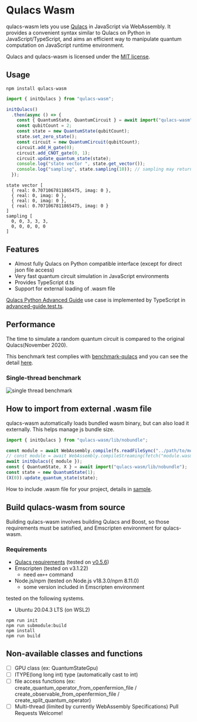 # Qulacs Wasm

qulacs-wasm lets you use [Qulacs](https://github.com/qulacs/qulacs) in JavaScript via WebAssembly. It provides a convenient syntax similar to Qulacs on Python in JavaScript/TypeScript, and aims an efficient way to manipulate quantum computation on JavaScript runtime environment.

Qulacs and qulacs-wasm is licensed under the [MIT license](https://github.com/qulacs/qulacs/blob/master/LICENSE).

## Usage

```
npm install qulacs-wasm
```

```javascript
import { initQulacs } from "qulacs-wasm";

initQulacs()
  .then(async () => {
    const { QuantumState, QuantumCircuit } = await import("qulacs-wasm");
    const qubitCount = 2;
    const state = new QuantumState(qubitCount);
    state.set_zero_state();
    const circuit = new QuantumCircuit(qubitCount);
    circuit.add_H_gate(0);
    circuit.add_CNOT_gate(0, 1);
    circuit.update_quantum_state(state);
    console.log("state vector ", state.get_vector());
    console.log("sampling", state.sampling(10)); // sampling may return 0th/3th base state with equal probability
  });
```

```
state vector [
  { real: 0.7071067811865475, imag: 0 },
  { real: 0, imag: 0 },
  { real: 0, imag: 0 },
  { real: 0.7071067811865475, imag: 0 }
]
sampling [
  0, 0, 3, 3, 3,
  0, 0, 0, 0, 0
]
```

## Features

- Almost fully Qulacs on Python compatible interface (except for direct json file access)
- Very fast quantum circuit simulation in JavaScript environments
- Provides TypeScript d.ts
- Support for external loading of .wasm file

[Qulacs Python Advanced Guide](https://docs.qulacs.org/en/latest/guide/2.0_python_advanced.html) use case is implemented by TypeScript in [advanced-guide.test.ts](./test/tutorial/advanced-guide.test.ts).

## Performance

The time to simulate a random quantum circuit is compared to the original Qulacs(November 2020).

This benchmark test complies with [benchmark-qulacs](https://github.com/qulacs/benchmark-qulacs) and you can see the detail [here](./sample/benchmark/).

### Single-thread benchmark

![single thread benchmark](https://user-images.githubusercontent.com/3122541/228353793-48d629d1-3f4a-4f69-875e-4e4babb81762.png)

## How to import from external .wasm file

qulacs-wasm automatically loads bundled wasm binary, but can also load it externally. This helps manage js bundle size.

```javascript
import { initQulacs } from "qulacs-wasm/lib/nobundle";

const module = await WebAssembly.compile(fs.readFileSync("../path/to/module.wasm")); // Node.js
// const module = await WebAssembly.compileStreaming(fetch("module.wasm")); // online
await initQulacs({ module });
const { QuantumState, X } = await import("qulacs-wasm/lib/nobundle");
const state = new QuantumState(1);
(X(0)).update_quantum_state(state);
```

How to include .wasm file for your project, details in [sample](./sample/).

## Build qulacs-wasm from source

Building qulacs-wasm involves building Qulacs and Boost, so those requirements must be satisfied, and Emscripten environment for qulacs-wasm.

### Requirements

- [Qulacs requirements](https://github.com/qulacs/qulacs#requirements) (tested on [v0.5.6](https://github.com/qulacs/qulacs/tree/v0.5.6))
- Emscripten (tested on v3.1.22)
  - need `em++` command
- Node.js/npm (tested on Node.js v18.3.0/npm 8.11.0)
  - some version included in Emscripten environment

tested on the following systems.

- Ubuntu 20.04.3 LTS (on WSL2)

```
npm run init
npm run submodule:build
npm install
npm run build
```

## Non-available classes and functions

- [ ] GPU class (ex: QuantumStateGpu)
- [ ] ITYPE(long long int) type (automatically cast to int)
- [ ] file access functions (ex: create_quantum_operator_from_openfermion_file / create_observable_from_openfermion_file / create_split_quantum_operator)
- [ ] Multi-thread (limited by currently  WebAssembly Specifications)
Pull Requests Welcome!
